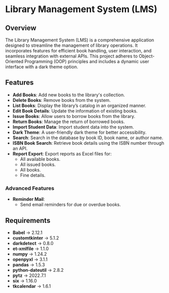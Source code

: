 # Library Management System (LMS)

## Overview

The Library Management System (LMS) is a comprehensive application designed to streamline the management of library operations. It incorporates features for efficient book handling, user interaction, and seamless integration with external APIs. This project adheres to Object-Oriented Programming (OOP) principles and includes a dynamic user interface with a dark theme option.

## Features

- **Add Books**: Add new books to the library's collection.
- **Delete Books**: Remove books from the system.
- **List Books**: Display the library’s catalog in an organized manner.
- **Edit Book Details**: Update the information of existing books.
- **Issue Books**: Allow users to borrow books from the library.
- **Return Books**: Manage the return of borrowed books.
- **Import Student Data**: Import student data into the system.
- **Dark Theme**: A user-friendly dark theme for better accessibility.
- **Search**: Search in the database by book ID, book name, or author name.
- **ISBN Book Search**: Retrieve book details using the ISBN number through an API.
- **Report Export**: Export reports as Excel files for:
  - All available books.
  - All issued books.
  - All books.
  - Fine details.
    
### Advanced Features

- **Reminder Mail**:
  - Send email reminders for due or overdue books.

## Requirements

- **Babel** -> 2.12.1
- **customtkinter** -> 5.1.2
- **darkdetect** -> 0.8.0
- **et-xmlfile** -> 1.1.0
- **numpy** -> 1.24.2
- **openpyxl** -> 3.1.1
- **pandas** -> 1.5.3
- **python-dateutil** -> 2.8.2
- **pytz** -> 2022.7.1
- **six** -> 1.16.0
- **tkcalendar** -> 1.6.1
